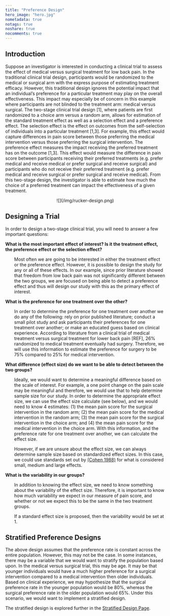```yaml
---
title: "Preference Design"
hero_image: "hero.jpg"
nometadata: true
notags: true
noshare: true
nocomments: true
---
```


## Introduction

Suppose an investigator is interested in conducting a clinical trial to assess the effect of medical versus surgical treatment for low back pain. In the traditional clinical trial design, participants would be randomized to the medical or surgical arm with the express purpose of estimating treatment efficacy. However, this traditional design ignores the potential impact that an individual’s preference for a particular treatment may play on the overall effectiveness. This impact may especially be of concern in this example where participants are not blinded to the treatment arm: medical versus surgical. The two-stage clinical trial design [1], where patients are first randomized to a choice arm versus a random arm, allows for estimation of the standard treatment effect as well as a selection effect and a preference effect. The selection effect is the effect on outcomes from the self-selection of individuals into a particular treatment [1,3]. For example, this effect would capture differences in pain score between those preferring the medical intervention versus those preferring the surgical intervention.  The preference effect measures the impact receiving the preferred treatment has on the outcome [1,3]. This effect would measure the difference in pain score between participants receiving their preferred treatments (e.g. prefer medical and receive medical or prefer surgical and receive surgical) and participants who do not receive their preferred treatment (e.g. prefer medical and receive surgical or prefer surgical and receive medical). From this two-stage design, the investigator is able to estimate how much the choice of a preferred treatment can impact the effectiveness of a given treatment.

<center>
![](/img/rucker-design.png)
</center>

## Designing a Trial

In order to design a two-stage clinical trial, you will need to answer a few important questions:

**What is the most important effect of interest?  Is it the treatment effect, the preference effect or the selection effect?**

<div style="margin-left: 2em;">
Most often we are going to be interested in either the treatment effect or the preference effect.  However, it is possible to design the study for any or all of these effects.  In our example, since prior literature showed that freedom from low back pain was not significantly different between the two groups, we are focused on being able to detect a preference effect and thus will design our study with this as the primary effect of interest.
</div>

**What is the preference for one treatment over the other?**

<div style="margin-left: 2em;">
In order to determine the preference for one treatment over another we do any of the following: rely on prior published literature; conduct a small pilot study and ask participants their preferences for one treatment over another; or make an educated guess based on clinical experience.  According to literature from a clinical trial of medical treatment versus surgical treatment for lower back pain [REF], 26% randomized to medical treatment eventually had surgery.  Therefore, we will use this information to estimate the preference for surgery to be 75% compared to 25% for medical intervention.
</div>

**What difference (effect size) do we want to be able to detect between the two groups?**

<div style="margin-left: 2em;">
Ideally, we would want to determine a meaningful difference based on the scale of interest.  For example, a one point change on the pain scale may be meaningful and therefore, we would use that to help determine sample size for our study.  In order to determine the appropriate effect size, we can use the effect size calculate (see below), and we would need to know 4 estimates: (1) the mean pain score for the surgical intervention in the random arm; (2) the mean pain score for the medical intervention in the random arm; (3) the mean pain score for the surgical intervention in the choice arm; and (4) the mean pain score for the medical intervention in the choice arm. With this information, and the preference rate for one treatment over another, we can calculate the effect size.

However, if we are unsure about the effect size, we can always determine sample size based on standardized effect sizes.  In this case, we could use standards set out by <a href="https://www.sciencedirect.com/book/9780121790608/statistical-power-analysis-for-the-behavioral-sciences" target="_blank">(Cohen 1988)</a> for what is considered small, medium and large effects.
</div>

**What is the variability in our groups?**

<div style="margin-left: 2em;">
In addition to knowing the effect size, we need to know something about the variability of the effect size.  Therefore, it is important to know how much variability we expect in our measure of pain score, and whether or not we expect this to be the same in the two treatment groups.

If a standard effect size is proposed, then the variability would be set at 1.
</div>

## Stratified Preference Designs

The above design assumes that the preference rate is constant across the entire population.  However, this may not be the case.  In some instances, there may be a variable that we would want to stratify the population based upon.  In the medical versus surgical trial, this may be age.  It may be that younger individuals would have a much higher preference for a surgical intervention compared to a medical intervention then older individuals.  Based on clinical experience, we may hypothesize that the surgical preference rate in the younger population would be 80%, whereas the surgical preference rate in the older population would 65%.  Under this scenario, we would want to implement a stratified design.

The stratified design is explored further in the [Stratified Design Page](../stratified-design).


